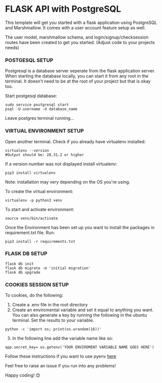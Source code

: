 # FLASK API with PostgreSQL

This template will get you started with a flask application using PostgreSQL and Marshmallow. It comes with a user account feature setup as well.

The user model, marshmallow schema, and login/signup/checksession routes have been created to get you started. (Adjust code to your projects needs)

### POSTGESQL SETUP

Postgresql is a database server seperate from the flask application server. When starting the database locally, you can start it from any root in the terminal. It doesn't need to be at the root of your project but that is okay too.

Start postgesql database:

```
sudo service postgresql start
psql -U username -d database_name
```

Leave postgres terminal running...

### VIRTUAL ENVIRONMENT SETUP

Open another terminal.
Check if you already have virtualenv installed:

```
virtualenv --version
#Output should be: 20.31.2 or higher
```

If a version number was not displayed install virtualenv:

```
pip3 install virtualenv
```

Note: installation may very depending on the OS you're using.

To create the virtual environment:

```
virtualenv -p python3 venv
```

To start and activate environment:

```
source venv/bin/activate
```

Once the Environment has been set up you want to install the packages in requirement.txt file. Run:

```
pip3 install -r requirements.txt
```

### FLASK DB SETUP

```
flask db init
flask db migrate -m 'initial migration'
flask db upgrade
```

### COOKIES SESSION SETUP

To cookies, do the following:

1. Create a .env file in the root directory
2. Create an enviromental variable and set it equal to anything you want. You can also generate a key by running the following in the ubuntu terminal. Set the results to your variable.

```
python -c 'import os; print(os.urandom(16))'
```

3. In the following line add the variable name like so:

```
app.secret_key= os.getenv('YOUR ENVIROMENT VARIABLE NAME GOES HERE')
```

Follow these instructions if you want to use pyenv [here](https://ruthr.hashnode.dev/api-template-with-flask-sqlalchemy-postgresql)

Feel free to raise an issue if you run into any problems!

Happy coding! 😊
